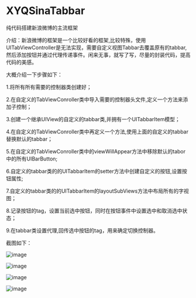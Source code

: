 # XYQSinaTabbar
纯代码搭建新浪微博的主流框架

介绍：新浪微博的框架是一个比较好看的框架,比较特殊，使用UITabViewController是无法实现，需要自定义视图Tabbar去覆盖原有的tabbar,然后添加按钮并通过代理传递事件。闲来无事，就写了写，尽量的封装代码，提高代码的美感。

大概介绍一下步骤如下：

1.将所有所有需要的控制器类创建好；

2.在自定义的TabViewConroller类中导入需要的控制器头文件,定义一个方法来添加子控制；

3.创建一个继承UIView的自定义的tabbar类,并拥有一个UITabbarItem模型；

4.在自定义的TabViewConroller类中再定义一个方法,使用上面的自定义的tabbar替换默认的tabbar；

5.在自定义的TabViewConroller类中的viewWillAppear方法中移除默认的tabor中的所有UIBarButton;

6.自定义的tabbar类的的UITabbarItem的setter方法中创建自定义的按钮,设置按钮属性;

7.自定义的tabbar类的的UITabbarItem的layoutSubViews方法中布局所有的字视图；

8.记录按钮的tag，设置当前选中按钮，同时在按钮事件中设置选中和取消选中状态；

9.在tabbar类设置代理,回传选中按钮的tag，用来确定切换控制器。


截图如下：

![image](https://github/xiayuanquan/XYQSinaTabbar/XYQSinaTabbar/XYQSinaTabbar/XYQSinaTabbar/screenshots/main.png)
     
![image](https://github/xiayuanquan/XYQSinaTabbar/XYQSinaTabbar/XYQSinaTabbar/screenshots/message.png)
     
![image](https://github/xiayuanquan/XYQSinaTabbar/XYQSinaTabbar/XYQSinaTabbar/screenshots/find.png)
     
![image](https://github/xiayuanquan/XYQSinaTabbar/XYQSinaTabbar/XYQSinaTabbar/screenshots/me.png)
